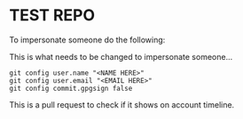 # TEST REPO


To impersonate someone do the following:

This is what needs to be changed to impersonate someone...
```
git config user.name "<NAME HERE>"
git config user.email "<EMAIL HERE>"
git config commit.gpgsign false
```

This is a pull request to check if it shows on account timeline.
